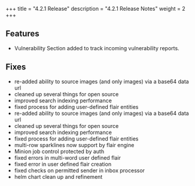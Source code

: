 +++
title = "4.2.1 Release"
description = "4.2.1 Release Notes"
weight = 2
+++

## Features 

* Vulnerability Section added to track incoming vulnerability reports.


## Fixes

* re-added ability to source images (and only images) via a base64 data url
* cleaned up several things for open source
* improved search indexing performance
* fixed process for adding user-defined flair entities
* re-added ability to source images (and only images) via a base64 data url
* cleaned up several things for open source
* improved search indexing performance
* fixed process for adding user-defined flair entities
* multi-row sparklines now support by flair engine
* Minion job control protected by auth
* fixed errors in multi-word user defined flair
* fixed error in user defined flair creation
* fixed checks on permitted sender in inbox processor
* helm chart clean up and refinement



